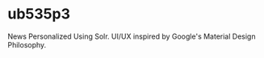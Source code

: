 ub535p3
=======
News Personalized Using Solr.
UI/UX inspired by Google's Material Design Philosophy.
